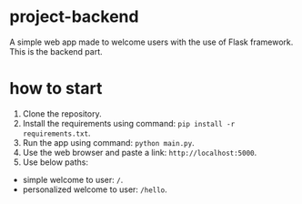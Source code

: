 # project-backend

A simple web app made to welcome users with the use of Flask framework. This is the backend part.

# how to start

1. Clone the repository.
2. Install the requirements using command: `pip install -r requirements.txt`.
3. Run the app using command: `python main.py`.
4. Use the web browser and paste a link: `http://localhost:5000`.
5. Use below paths:
  - simple welcome to user: `/`.
  - personalized welcome to user: `/hello`.

